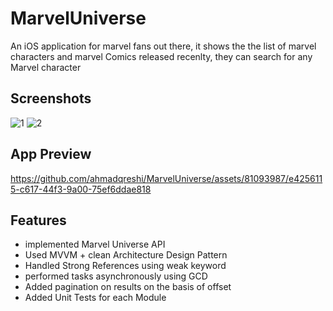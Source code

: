 # MarvelUniverse

An iOS application for marvel fans out there, it shows the the list of marvel characters and marvel Comics released recenlty, they can search for any Marvel character

## Screenshots
![1](https://github.com/ahmadqreshi/MarvelUniverse/assets/81093987/eb690b62-93bc-41e7-bf9a-b16f4f5d6b19)
![2](https://github.com/ahmadqreshi/MarvelUniverse/assets/81093987/5d8288ea-993a-48b4-9cfe-c96b60434ecf)


## App Preview

https://github.com/ahmadqreshi/MarvelUniverse/assets/81093987/e4256115-c617-44f3-9a00-75ef6ddae818


## Features
- implemented Marvel Universe API
- Used MVVM + clean Architecture Design Pattern
- Handled Strong References using weak keyword
- performed tasks asynchronously using GCD
- Added pagination on results on the basis of offset
- Added Unit Tests for each Module
